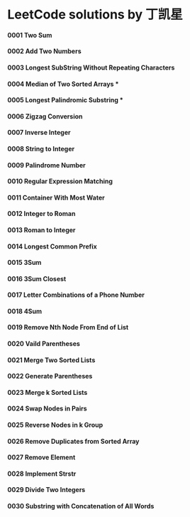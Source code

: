 # LeetCode solutions by 丁凯星

#### 0001 Two Sum
#### 0002 Add Two Numbers
#### 0003 Longest SubString Without Repeating Characters
#### 0004 Median of Two Sorted Arrays *
#### 0005 Longest Palindromic Substring *
#### 0006 Zigzag Conversion
#### 0007 Inverse Integer
#### 0008 String to Integer
#### 0009 Palindrome Number
#### 0010 Regular Expression Matching
#### 0011 Container With Most Water
#### 0012 Integer to Roman
#### 0013 Roman to Integer
#### 0014 Longest Common Prefix
#### 0015 3Sum
#### 0016 3Sum Closest
#### 0017 Letter Combinations of a Phone Number
#### 0018 4Sum
#### 0019 Remove Nth Node From End of List
#### 0020 Vaild Parentheses
#### 0021 Merge Two Sorted Lists
#### 0022 Generate Parentheses
#### 0023 Merge k Sorted Lists
#### 0024 Swap Nodes in Pairs
#### 0025 Reverse Nodes in k Group
#### 0026 Remove Duplicates from Sorted Array
#### 0027 Remove Element
#### 0028 Implement Strstr
#### 0029 Divide Two Integers
#### 0030 Substring with Concatenation of All Words